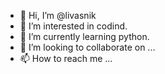 - 👋 Hi, I’m @livasnik
- 👀 I’m interested in codind.
- 🌱 I’m currently learning python.
- 💞️ I’m looking to collaborate on ...
- 📫 How to reach me ...

<!---
livasnik/livasnik is a ✨ special ✨ repository because its `README.md` (this file) appears on your GitHub profile.
You can click the Preview link to take a look at your changes.
--->
